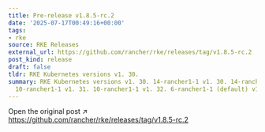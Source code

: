 ```yaml
---
title: Pre-release v1.8.5-rc.2
date: '2025-07-17T00:49:16+00:00'
tags:
- rke
source: RKE Releases
external_url: https://github.com/rancher/rke/releases/tag/v1.8.5-rc.2
post_kind: release
draft: false
tldr: RKE Kubernetes versions v1. 30.
summary: RKE Kubernetes versions v1. 30. 14-rancher1-1 v1. 30. 14-rancher1-1 v1. 31.
  10-rancher1-1 v1. 31. 10-rancher1-1 v1. 32. 6-rancher1-1 (default) v1. 32.
---
```

Open the original post ↗ https://github.com/rancher/rke/releases/tag/v1.8.5-rc.2
